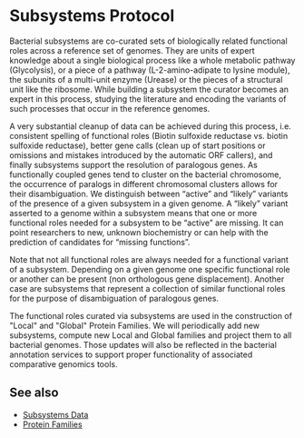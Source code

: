 # Subsystems Protocol

Bacterial subsystems are co-curated sets of biologically related functional roles across a reference set of genomes. They are units of expert knowledge about a single biological process like a whole metabolic pathway (Glycolysis), or a piece of a pathway (L-2-amino-adipate to lysine module), the subunits of a multi-unit enzyme (Urease) or the pieces of a structural unit like the ribosome. While building a subsystem the curator becomes an expert in this process, studying the literature and encoding the variants of such processes that occur in the reference genomes. 

A very substantial cleanup of data can be achieved during this process, i.e. consistent spelling of functional roles (Biotin sulfoxide reductase vs. biotin sulfoxide reductase), better gene calls (clean up of start positions or omissions and mistakes introduced by the automatic ORF callers), and finally subsystems support the resolution of paralogous genes. As functionally coupled genes tend to cluster on the bacterial chromosome, the occurrence of paralogs in different chromosomal clusters allows for their disambiguation.
We distinguish between “active” and “likely” variants of the presence of a given subsystem in a given genome. A “likely” variant asserted to a genome within a subsystem means that one or more functional roles needed for a subsystem to be “active” are missing. It can point researchers to new, unknown biochemistry or can help with the prediction of candidates for “missing functions”. 

Note that not all functional roles are always needed for a functional variant of a subsystem. Depending on a given genome one specific functional role or another can be present (non orthologous gene displacement). Another case are subsystems that represent a collection of similar functional roles for the purpose of disambiguation of paralogous genes.

The functional roles curated via subsystems are used in the construction of "Local" and "Global" Protein Families. We will periodically add new subsystems, compute new Local and Global families and project them to all bacterial genomes. Those updates will also be reflected in the bacterial annotation services to support proper functionality of associated comparative genomics tools.

## See also
  * [Subsystems Data](/quick_references/organisms_taxon/subsystems_tab)
  * [Protein Families](/quick_references/organisms_taxon/protein_families)

